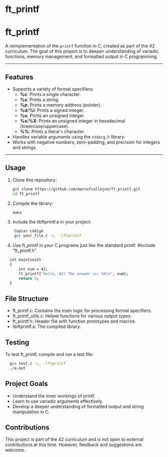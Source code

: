 # ft_printf

# ft_printf

A reimplementation of the `printf` function in C, created as part of the 42 curriculum. The goal of this project is to deepen understanding of variadic functions, memory management, and formatted output in C programming.

---

## Features

- Supports a variety of format specifiers:
  - **%c**: Prints a single character.
  - **%s**: Prints a string.
  - **%p**: Prints a memory address (pointer).
  - **%d**/**%i**: Prints a signed integer.
  - **%u**: Prints an unsigned integer.
  - **%x**/**%X**: Prints an unsigned integer in hexadecimal (lowercase/uppercase).
  - **%%**: Prints a literal `%` character.
- Handles variable arguments using the `stdarg.h` library.
- Works with negative numbers, zero-padding, and precision for integers and strings.

---

## Usage

1. Clone this repository:
   ```bash
   git clone https://github.com/marcofcallejon/ft_printf.git
   cd ft_printf

2. Compile the library:
   ```bash
   make

3. Include the libftprintf.a in your project:
```bash
    Copiar código
    gcc your_file.c -L. -lftprintf
```
4. Use ft_printf in your C programs just like the standard printf:
#include "ft_printf.h"
````bash
  int main(void)
  {
      int num = 42;
      ft_printf("Hello, 42! The answer is: %d\n", num);
      return 0;
  }
````

## File Structure
- ft_printf.c: Contains the main logic for processing format specifiers.
- ft_printf_utils.c: Helper functions for various output types.
- ft_printf.h: Header file with function prototypes and macros.
- libftprintf.a: The compiled library.

## Testing
To test ft_printf, compile and run a test file:
````bash
  gcc test.c -L. -lftprintf
  ./a.out
````

## Project Goals
- Understand the inner workings of printf.
- Learn to use variadic arguments effectively.
- Develop a deeper understanding of formatted output and string manipulation in C.

## Contributions
This project is part of the 42 curriculum and is not open to external contributions at this time. However, feedback and suggestions are welcome.
